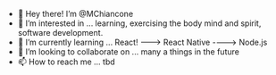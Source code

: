- 👋 Hey there! I’m @MChiancone
- 👀 I’m interested in ... learning, exercising the body mind and spirit, software development. 
- 🌱 I’m currently learning ... React! ---> React Native ----> Node.js
- 💞️ I’m looking to collaborate on ... many a things in the future
- 📫 How to reach me ... tbd

<!---
MChiancone/MChiancone is a ✨ special ✨ repository because its `README.md` (this file) appears on your GitHub profile.
You can click the Preview link to take a look at your changes.
--->
